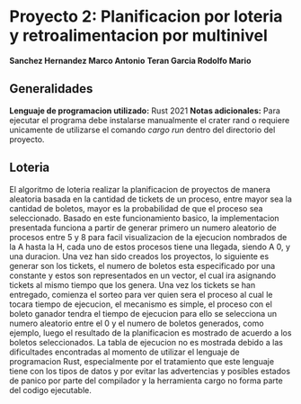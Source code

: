 # Proyecto 2: Planificacion por loteria y retroalimentacion por multinivel

**Sanchez Hernandez Marco Antonio**
**Teran Garcia Rodolfo Mario**

## Generalidades
**Lenguaje de programacion utilizado:** Rust 2021
**Notas adicionales:** Para ejecutar el programa debe instalarse manualmente el crater rand o requiere unicamente de utilizarse el comando *cargo run* dentro del directorio del proyecto.

## Loteria

El algoritmo de loteria realizar la planificacion de proyectos de manera aleatoria basada en la cantidad de tickets de un proceso, entre mayor sea la cantidad de boletos, mayor es la probabilidad de que el proceso sea seleccionado. Basado en este funcionamiento basico, la implementacion presentada funciona a partir de generar primero un numero aleatorio de procesos entre 5 y 8 para facil visualizacion de la ejecucion nombrados de la A hasta la H, cada uno de estos procesos tiene una llegada, siendo A 0, y una duracion. Una vez han sido creados los proyectos, lo siguiente es generar son los tickets, el numero de boletos esta especificado por una constante y estos son representados en un vector, el cual ira asignando tickets al mismo tiempo que los genera. Una vez los tickets se han entregado, comienza el sorteo para ver quien sera el proceso al cual le tocara tiempo de ejecucion, el mecanismo es simple, el proceso con el boleto ganador tendra el tiempo de ejecucion para ello se selecciona un numero aleatorio entre el 0 y el numero de boletos generados, como ejemplo, luego el resultado de la planificacion es mostrado de acuerdo a los boletos seleccionados. La tabla de ejecucion no es mostrada debido a las dificultades encontradas al momento de utilizar el lenguaje de programacion Rust, especialmente por el tratamiento que este lenguaje tiene con los tipos de datos y por evitar las advertencias y posibles estados de panico por parte del compilador y la herramienta cargo no forma parte del codigo ejecutable.
